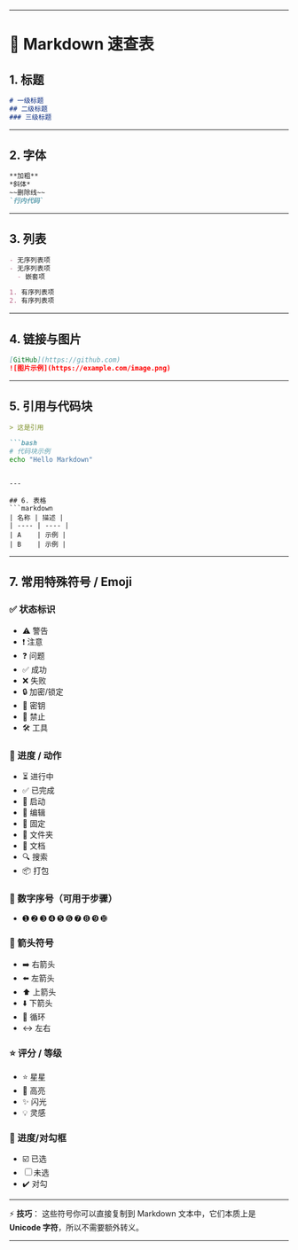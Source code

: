 
---

# 📒 Markdown 速查表

## 1. 标题

```markdown
# 一级标题
## 二级标题
### 三级标题
```

---

## 2. 字体

```markdown
**加粗**
*斜体*
~~删除线~~
`行内代码`
```

---

## 3. 列表

```markdown
- 无序列表项
- 无序列表项
  - 嵌套项

1. 有序列表项
2. 有序列表项
```

---

## 4. 链接与图片

```markdown
[GitHub](https://github.com)
![图片示例](https://example.com/image.png)
```

---

## 5. 引用与代码块

````markdown
> 这是引用

```bash
# 代码块示例
echo "Hello Markdown"
````

````

---

## 6. 表格
```markdown
| 名称 | 描述 |
| ---- | ---- |
| A    | 示例 |
| B    | 示例 |
````

---

## 7. 常用特殊符号 / Emoji

### ✅ 状态标识

* ⚠️ 警告
* ❗ 注意
* ❓ 问题
* ✅ 成功
* ❌ 失败
* 🔒 加密/锁定
* 🔑 密钥
* 🚫 禁止
* 🛠️ 工具

### 🚀 进度 / 动作

* ⏳ 进行中
* ✅ 已完成
* 🚀 启动
* 📝 编辑
* 📌 固定
* 📂 文件夹
* 📄 文档
* 🔍 搜索
* 📦 打包

### 🔢 数字序号（可用于步骤）

* ➊ ➋ ➌ ➍ ➎ ➏ ➐ ➑ ➒ ➓

### 🔄 箭头符号

* ➡️ 右箭头
* ⬅️ 左箭头
* ⬆️ 上箭头
* ⬇️ 下箭头
* 🔄 循环
* ↔️ 左右

### ⭐ 评分 / 等级

* ⭐ 星星
* 🌟 高亮
* ✨ 闪光
* 💡 灵感

### 🔢 进度/对勾框

* ☑️ 已选
* ☐ 未选
* ✔️ 对勾

---

⚡ **技巧**：
这些符号你可以直接复制到 Markdown 文本中，它们本质上是 **Unicode 字符**，所以不需要额外转义。

---

